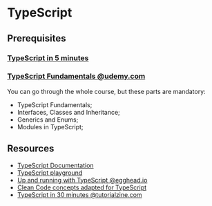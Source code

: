 # TypeScript

## Prerequisites

### [TypeScript in 5 minutes](https://www.typescriptlang.org/docs/handbook/typescript-in-5-minutes.html)

### [TypeScript Fundamentals @udemy.com](https://www.udemy.com/typescript-fundamentals)

You can go through the whole course, but these parts are mandatory:

 - TypeScript Fundamentals;
 - Interfaces, Classes and Inheritance;
 - Generics and Enums;
 - Modules in TypeScript;

## Resources

 - [TypeScript Documentation](https://www.typescriptlang.org/docs/home.html)
 - [TypeScript playground](https://www.typescriptlang.org/play)
 - [Up and running with TypeScript @egghead.io](https://egghead.io/courses/up-and-running-with-typescript)
 - [Clean Code concepts adapted for TypeScript](https://github.com/labs42io/clean-code-typescript)
 - [TypeScript in 30 minutes @tutorialzine.com](https://tutorialzine.com/2016/07/learn-typescript-in-30-minutes)